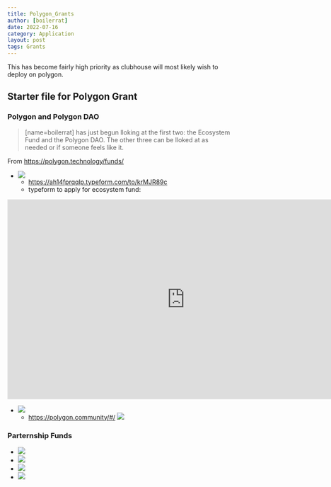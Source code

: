 ```yaml
---
title: Polygon_Grants
author: [boilerrat]
date: 2022-07-16
category: Application
layout: post
tags: Grants
---
```



This has become fairly high priority as clubhouse will most likely wish to deploy on polygon.

## Starter file for Polygon Grant

### Polygon and Polygon DAO

> [name=boilerrat] has just begun lloking at the first two: the Ecosystem Fund and the Polygon DAO. The other three can be lloked at as needed or if someone feels like it.

From https://polygon.technology/funds/

- ![](https://i.imgur.com/4SlMqiJ.png)
    - https://ah14fprqqlp.typeform.com/to/krMJR89c
    - typeform to apply for ecosystem fund:
<iframe style="border: 1px solid rgba(0, 0, 0, 0.1);" width="800" height="450" src="https://www.figma.com/embed?embed_host=share&url=https%3A%2F%2Fwww.figma.com%2Ffile%2FtG8NSrBuOrlreASaUqv90u%2Fpolygon-ecosystem%3Fnode-id%3D0%253A1" allowfullscreen></iframe> 

- ![](https://i.imgur.com/aQ8dHb9.png)
     - https://polygon.community/#/
![](https://i.imgur.com/TPtOLhq.png)

### Parternship Funds

- ![](https://i.imgur.com/pVLLGSl.png)
- ![](https://i.imgur.com/2eQijjr.png)
- ![](https://i.imgur.com/hBwrCTB.png)
- ![](https://i.imgur.com/MQCZx7S.png)

